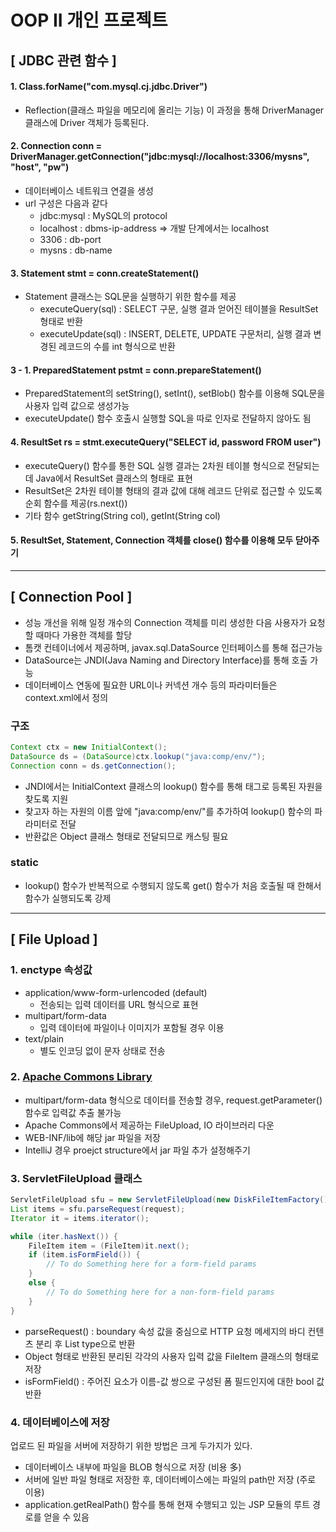 # OOP II 개인 프로젝트


## [ JDBC 관련 함수 ]

#### 1. Class.forName("com.mysql.cj.jdbc.Driver")
- Reflection(클래스 파일을 메모리에 올리는 기능) 이 과정을 통해 DriverManager 클래스에 Driver 객체가 등록된다.


#### 2. Connection conn = DriverManager.getConnection("jdbc:mysql://localhost:3306/mysns", "host", "pw")
- 데이터베이스 네트워크 연결을 생성
- url 구성은 다음과 같다
    - jdbc:mysql : MySQL의 protocol
    - localhost : dbms-ip-address => 개발 단계에서는 localhost
    - 3306 : db-port
    - mysns : db-name


#### 3. Statement stmt = conn.createStatement()
- Statement 클래스는 SQL문을 실행하기 위한 함수를 제공
    - executeQuery(sql) : SELECT 구문, 실행 결과 얻어진 테이블을 ResultSet 형태로 반환
    - executeUpdate(sql) : INSERT, DELETE, UPDATE 구문처리, 실행 결과 변경된 레코드의 수를 int 형식으로 반환


#### 3 - 1. PreparedStatement pstmt = conn.prepareStatement()
- PreparedStatement의 setString(), setInt(), setBlob() 함수를 이용해 SQL문을 사용자 입력 값으로 생성가능
- executeUpdate() 함수 호출시 실행할 SQL을 따로 인자로 전달하지 않아도 됨


#### 4. ResultSet rs = stmt.executeQuery("SELECT id, password FROM user")
- executeQuery() 함수를 통한 SQL 실행 결과는 2차원 테이블 형식으로 전달되는데 Java에서 ResultSet 클래스의 형태로 표현
- ResultSet은 2차원 테이블 형태의 결과 값에 대해 레코드 단위로 접근할 수 있도록 순회 함수를 제공(rs.next())
- 기타 함수 getString(String col), getInt(String col)

#### 5. ResultSet, Statement, Connection 객체를 close() 함수를 이용해 모두 닫아주기

---

## [ Connection Pool ]

- 성능 개선을 위해 일정 개수의 Connection 객체를 미리 생성한 다음 사용자가 요청할 때마다 가용한 객체를 할당
- 톰캣 컨테이너에서 제공하며, javax.sql.DataSource 인터페이스를 통해 접근가능
- DataSource는 JNDI(Java Naming and Directory Interface)를 통해 호출 가능
- 데이터베이스 연동에 필요한 URL이나 커넥션 개수 등의 파라미터들은 context.xml에서 정의

### 구조
```java
Context ctx = new InitialContext();
DataSource ds = (DataSource)ctx.lookup("java:comp/env/");
Connection conn = ds.getConnection();
```
- JNDI에서는 InitialContext 클래스의 lookup() 함수를 통해 <Resource> 태그로 등록된 자원을 찾도록 지원
- 찾고자 하는 자원의 이름 앞에 "java:comp/env/"를 추가하여 lookup() 함수의 파라미터로 전달
- 반환값은 Object 클래스 형태로 전달되므로 캐스팅 필요

### static
- lookup() 함수가 반복적으로 수행되지 않도록 get() 함수가 처음 호출될 때 한해서 함수가 실행되도록 강제

---

## [ File Upload ]

### 1. enctype 속성값
- application/www-form-urlencoded (default)
  - 전송되는 입력 데이터를 URL 형식으로 표현
- multipart/form-data
  - 입력 데이터에 파일이나 이미지가 포함될 경우 이용
- text/plain
  - 별도 인코딩 없이 문자 상태로 전송

### 2. [Apache Commons Library](https://commons.apache.org/)
- multipart/form-data 형식으로 데이터를 전송할 경우, request.getParameter() 함수로 입력값 추출 불가능
- Apache Commons에서 제공하는 FileUpload, IO 라이브러리 다운
- WEB-INF/lib에 해당 jar 파일을 저장
- IntelliJ 경우 proejct structure에서 jar 파일 추가 설정해주기

### 3. ServletFileUpload 클래스
```java
ServletFileUpload sfu = new ServletFileUpload(new DiskFileItemFactory());
List items = sfu.parseRequest(request);
Iterator it = items.iterator();

while (iter.hasNext()) {
    FileItem item = (FileItem)it.next();
    if (item.isFormField()) {
        // To do Something here for a form-field params   
    }
    else {
        // To do Something here for a non-form-field params
    }
}
```
- parseRequest() : boundary 속성 값을 중심으로 HTTP 요청 메세지의 바디 컨텐츠 분리 후 List type으로 반환
- Object 형태로 반환된 분리된 각각의 사용자 입력 값을 FileItem 클래스의 형태로 저장
- isFormField() : 주어진 요소가 이름-값 쌍으로 구성된 폼 필드인지에 대한 bool 값 반환

### 4. 데이터베이스에 저장
업로드 된 파일을 서버에 저장하기 위한 방법은 크게 두가지가 있다.
- 데이터베이스 내부에 파일을 BLOB 형식으로 저장 (비용 多)  
- 서버에 일반 파일 형태로 저장한 후, 데이터베이스에는 파일의 path만 저장 (주로 이용)
- application.getRealPath() 함수를 통해 현재 수행되고 있는 JSP 모듈의 루트 경로를 얻을 수 있음

